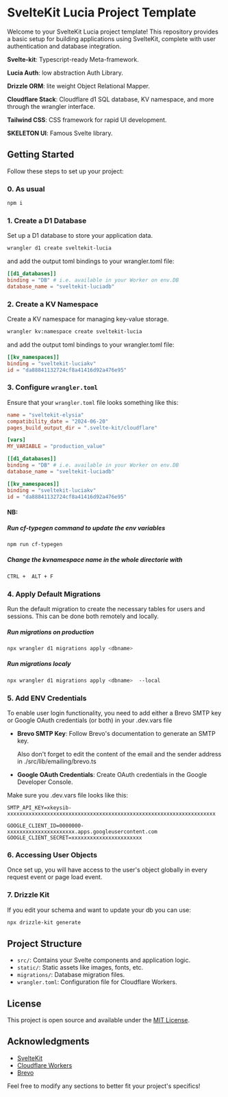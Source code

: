 # SvelteKit Lucia Project Template

Welcome to your SvelteKit Lucia project template! This repository provides a basic setup for building applications using SvelteKit, complete with user authentication and database integration.

**Svelte-kit**: Typescript-ready Meta-framework.

**Lucia Auth**: low abstraction Auth Library.

**Drizzle ORM**: lite weight Object Relational Mapper.

**Cloudflare Stack**: Cloudflare d1 SQL database, KV namespace, and more through the wrangler interface.

**Tailwind CSS**: CSS framework for rapid UI development.

**SKELETON UI**: Famous Svelte library.


## Getting Started

Follow these steps to set up your project:

### 0. As usual
```bash
npm i
```

### 1. Create a D1 Database
Set up a D1 database to store your application data.
```bash
wrangler d1 create sveltekit-lucia
```
and add the output toml bindings to your wrangler.toml file:
```toml
[[d1_databases]]
binding = "DB" # i.e. available in your Worker on env.DB
database_name = "sveltekit-luciadb"
```

### 2. Create a KV Namespace
Create a KV namespace for managing key-value storage.
```bash
wrangler kv:namespace create sveltekit-lucia
```
and add the output toml bindings to your wrangler.toml file:
```toml
[[kv_namespaces]]
binding = "sveltekit-luciakv"
id = "da88841132724cf8a41416d92a476e95"
```

### 3. Configure `wrangler.toml`
Ensure that your `wrangler.toml` file looks something like this:

```toml
name = "sveltekit-elysia"
compatibility_date = "2024-06-20"
pages_build_output_dir = ".svelte-kit/cloudflare"

[vars]
MY_VARIABLE = "production_value"

[[d1_databases]]
binding = "DB" # i.e. available in your Worker on env.DB
database_name = "sveltekit-luciadb"

[[kv_namespaces]]
binding = "sveltekit-luciakv"
id = "da88841132724cf8a41416d92a476e95"
```

#### NB:
##### Run cf-typegen command to update the env variables
```bash
npm run cf-typegen
```
##### Change the kvnamespace name in the whole directorie with
```bash
CTRL +  ALT + F
```

### 4. Apply Default Migrations
Run the default migration to create the necessary tables for users and sessions. This can be done both remotely and locally.

##### Run migrations on production
```bash
npx wrangler d1 migrations apply <dbname> 
```
##### Run migrations localy
```bash
npx wrangler d1 migrations apply <dbname>  --local
```

### 5. Add ENV Credentials
To enable user login functionality, you need to add either a Brevo SMTP key or Google OAuth credentials (or both) in your .dev.vars file

- **Brevo SMTP Key**: Follow Brevo's documentation to generate an SMTP key.

    Also don't forget to edit the content of the email and the sender address in ./src/lib/emailing/brevo.ts 
- **Google OAuth Credentials**: Create OAuth credentials in the Google Developer Console.

Make sure you .dev.vars file looks like this:
```env
SMTP_API_KEY=xkeysib-xxxxxxxxxxxxxxxxxxxxxxxxxxxxxxxxxxxxxxxxxxxxxxxxxxxxxxxxxxxxxxxxxxxx

GOOGLE_CLIENT_ID=0000000-xxxxxxxxxxxxxxxxxxxxxx.apps.googleusercontent.com
GOOGLE_CLIENT_SECRET=xxxxxxxxxxxxxxxxxxxxxxx
```

### 6. Accessing User Objects
Once set up, you will have access to the user's object globally in every request event or page load event.

### 7. Drizzle Kit
If you edit your schema and want to update your db you can use:
```bash
npx drizzle-kit generate
```

## Project Structure

- `src/`: Contains your Svelte components and application logic.
- `static/`: Static assets like images, fonts, etc.
- `migrations/`: Database migration files.
- `wrangler.toml`: Configuration file for Cloudflare Workers.

## License

This project is open source and available under the [MIT License](LICENSE).

## Acknowledgments

- [SvelteKit](https://kit.svelte.dev/)
- [Cloudflare Workers](https://workers.cloudflare.com/)
- [Brevo](https://www.brevo.com/)

Feel free to modify any sections to better fit your project's specifics!
